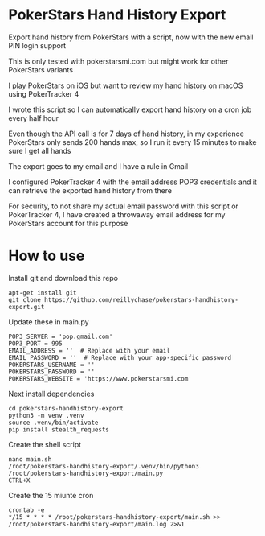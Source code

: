 # PokerStars Hand History Export
Export hand history from PokerStars with a script, now with the new email PIN login support

This is only tested with pokerstarsmi.com but might work for other PokerStars variants

I play PokerStars on iOS but want to review my hand history on macOS using PokerTracker 4

I wrote this script so I can automatically export hand history on a cron job every half hour

Even though the API call is for 7 days of hand history, in my experience PokerStars only sends 200 hands max, so I run it every 15 minutes to make sure I get all hands

The export goes to my email and I have a rule in Gmail

I configured PokerTracker 4 with the email address POP3 credentials and it can retrieve the exported hand history from there

For security, to not share my actual email password with this script or PokerTracker 4, I have created a throwaway email address for my PokerStars account for this purpose

# How to use
Install git and download this repo
```
apt-get install git
git clone https://github.com/reillychase/pokerstars-handhistory-export.git
```

Update these in main.py

```
POP3_SERVER = 'pop.gmail.com'
POP3_PORT = 995
EMAIL_ADDRESS = ''  # Replace with your email
EMAIL_PASSWORD = ''  # Replace with your app-specific password
POKERSTARS_USERNAME = ''
POKERSTARS_PASSWORD = ''
POKERSTARS_WEBSITE = 'https://www.pokerstarsmi.com'
```

Next install dependencies
```
cd pokerstars-handhistory-export
python3 -m venv .venv
source .venv/bin/activate
pip install stealth_requests
```
Create the shell script
```
nano main.sh
/root/pokerstars-handhistory-export/.venv/bin/python3 /root/pokerstars-handhistory-export/main.py
CTRL+X
```
Create the 15 miunte cron
```
crontab -e
*/15 * * * * /root/pokerstars-handhistory-export/main.sh >> /root/pokerstars-handhistory-export/main.log 2>&1
```

